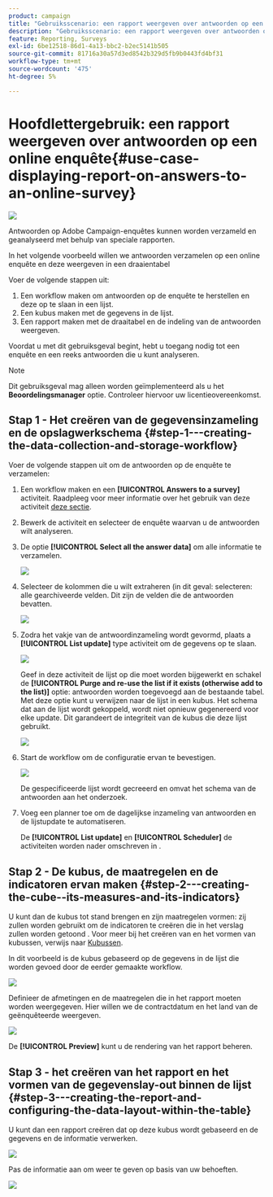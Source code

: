 ```yaml
---
product: campaign
title: "Gebruiksscenario: een rapport weergeven over antwoorden op een online enquête"
description: "Gebruiksscenario: een rapport weergeven over antwoorden op een online enquête"
feature: Reporting, Surveys
exl-id: 6be12518-86d1-4a13-bbc2-b2ec5141b505
source-git-commit: 81716a30a57d3ed8542b329d5fb9b0443fd4bf31
workflow-type: tm+mt
source-wordcount: '475'
ht-degree: 5%

---
```


# Hoofdlettergebruik: een rapport weergeven over antwoorden op een online enquête{#use-case-displaying-report-on-answers-to-an-online-survey}

![](../../assets/common.svg)

Antwoorden op Adobe Campaign-enquêtes kunnen worden verzameld en geanalyseerd met behulp van speciale rapporten.

In het volgende voorbeeld willen we antwoorden verzamelen op een online enquête en deze weergeven in een draaientabel

Voer de volgende stappen uit:

1. Een workflow maken om antwoorden op de enquête te herstellen en deze op te slaan in een lijst.
1. Een kubus maken met de gegevens in de lijst.
1. Een rapport maken met de draaitabel en de indeling van de antwoorden weergeven.

Voordat u met dit gebruiksgeval begint, hebt u toegang nodig tot een enquête en een reeks antwoorden die u kunt analyseren.

>[!NOTE]
>
>Dit gebruiksgeval mag alleen worden geïmplementeerd als u het **Beoordelingsmanager** optie. Controleer hiervoor uw licentieovereenkomst.

## Stap 1 - Het creëren van de gegevensinzameling en de opslagwerkschema {#step-1---creating-the-data-collection-and-storage-workflow}

Voer de volgende stappen uit om de antwoorden op de enquête te verzamelen:

1. Een workflow maken en een **[!UICONTROL Answers to a survey]** activiteit. Raadpleeg voor meer informatie over het gebruik van deze activiteit [deze sectie](../../surveys/using/publish--track-and-use-collected-data.md#using-the-collected-data).
1. Bewerk de activiteit en selecteer de enquête waarvan u de antwoorden wilt analyseren.
1. De optie **[!UICONTROL Select all the answer data]** om alle informatie te verzamelen.

   ![](../../surveys/using/assets/reporting_usecase_1_01.png)

1. Selecteer de kolommen die u wilt extraheren (in dit geval: selecteren: alle gearchiveerde velden. Dit zijn de velden die de antwoorden bevatten.

   ![](../../surveys/using/assets/reporting_usecase_1_02.png)

1. Zodra het vakje van de antwoordinzameling wordt gevormd, plaats a **[!UICONTROL List update]** type activiteit om de gegevens op te slaan.

   ![](../../surveys/using/assets/reporting_usecase_1_04.png)

   Geef in deze activiteit de lijst op die moet worden bijgewerkt en schakel de **[!UICONTROL Purge and re-use the list if it exists (otherwise add to the list)]** optie: antwoorden worden toegevoegd aan de bestaande tabel. Met deze optie kunt u verwijzen naar de lijst in een kubus. Het schema dat aan de lijst wordt gekoppeld, wordt niet opnieuw gegenereerd voor elke update. Dit garandeert de integriteit van de kubus die deze lijst gebruikt.

   ![](../../surveys/using/assets/reporting_usecase_1_03.png)

1. Start de workflow om de configuratie ervan te bevestigen.

   ![](../../surveys/using/assets/reporting_usecase_1_05.png)

   De gespecificeerde lijst wordt gecreeerd en omvat het schema van de antwoorden aan het onderzoek.

1. Voeg een planner toe om de dagelijkse inzameling van antwoorden en de lijstupdate te automatiseren.

   De **[!UICONTROL List update]** en **[!UICONTROL Scheduler]** de activiteiten worden nader omschreven in .

## Stap 2 - De kubus, de maatregelen en de indicatoren ervan maken {#step-2---creating-the-cube--its-measures-and-its-indicators}

U kunt dan de kubus tot stand brengen en zijn maatregelen vormen: zij zullen worden gebruikt om de indicatoren te creëren die in het verslag zullen worden getoond . Voor meer bij het creëren van en het vormen van kubussen, verwijs naar [Kubussen](../../reporting/using/about-cubes.md).

In dit voorbeeld is de kubus gebaseerd op de gegevens in de lijst die worden gevoed door de eerder gemaakte workflow.

![](../../surveys/using/assets/reporting_usecase_2_01.png)

Definieer de afmetingen en de maatregelen die in het rapport moeten worden weergegeven. Hier willen we de contractdatum en het land van de geënquêteerde weergeven.

![](../../surveys/using/assets/reporting_usecase_2_02.png)

De **[!UICONTROL Preview]** kunt u de rendering van het rapport beheren.

## Stap 3 - het creëren van het rapport en het vormen van de gegevenslay-out binnen de lijst {#step-3---creating-the-report-and-configuring-the-data-layout-within-the-table}

U kunt dan een rapport creëren dat op deze kubus wordt gebaseerd en de gegevens en de informatie verwerken.

![](../../surveys/using/assets/reporting_usecase_3_01.png)

Pas de informatie aan om weer te geven op basis van uw behoeften.

![](../../surveys/using/assets/reporting_usecase_3_02.png)
